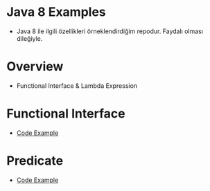 # Java 8 Examples
* Java 8 ile ilgili özellikleri örneklendirdiğim repodur. Faydalı olması dileğiyle.

# Overview
* Functional Interface & Lambda Expression


# Functional Interface
* [Code Example](https://github.com/kubilaycicek/Java8-Examples/tree/master/Predicate)

# Predicate
* [Code Example](https://github.com/kubilaycicek/Java8-Examples/tree/master/Predicate)
